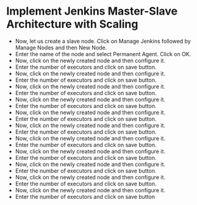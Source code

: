 # Implement Jenkins Master-Slave Architecture with Scaling

 * Now, let us create a slave node. Click on Manage Jenkins followed by Manage Nodes and then New Node.
 * Enter the name of the node and select Permanent Agent. Click on OK.
 * Now, click on the newly created node and then configure it.
 * Enter the number of executors and click on save button.
 * Now, click on the newly created node and then configure it.
 * Enter the number of executors and click on save button.
 * Now, click on the newly created node and then configure it.
 * Enter the number of executors and click on save button.
 * Now, click on the newly created node and then configure it.
 * Enter the number of executors and click on save button.
 * Now, click on the newly created node and then configure it.
 * Enter the number of executors and click on save button.
 * Now, click on the newly created node and then configure it.
 * Enter the number of executors and click on save button.
 * Now, click on the newly created node and then configure it.
 * Enter the number of executors and click on save button.
 * Now, click on the newly created node and then configure it.
 * Enter the number of executors and click on save button.
 * Now, click on the newly created node and then configure it.
 * Enter the number of executors and click on save button.
 * Now, click on the newly created node and then configure it.
 * Enter the number of executors and click on save button.
 * Now, click on the newly created node and then configure it.
 * Enter the number of executors and click on save button